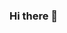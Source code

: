 ### Hi there 👋

<!--
**Mystique-orca/Mystique-orca** is a ✨ _special_ ✨ repository because its `README.md` (this file) appears on your GitHub profile.

Here are some ideas to get you started:

- 🔭 I’m currently working on WebApps
- 🌱 I’m currently learning quantum computing
- 👯 I’m looking to collaborate on Opensource
- 📫 How to reach me: https://www.linkedin.com/in/sumesh-meppadath-176553124
- 😄 Pronouns: He/ Him
- ⚡ Fun fact: I love physics!
-->
